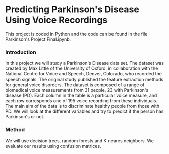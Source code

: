 # Predicting Parkinson's Disease Using Voice Recordings
This project is coded in Python and the code can be found in the file Parkinson's Project Final.ipynb.

### Introduction
In this project we will study a Parkinson's Disease data set.
The dataset was created by Max Little of the University of Oxford, in collaboration with the National Centre for Voice and Speech, Denver, Colorado, who recorded the speech signals.
The original study published the feature extraction methods for general voice disorders.
The dataset is composed of a range of biomedical voice measurements from 31 people, 23 with Parkinson's disease (PD).
Each column in the table is a particular voice measure, and each row corresponds one of 195 voice recording from these individuals.
The main aim of the data is to discriminate healthy people from those with PD.
We will look at the different variables and try to predict if the person has Parkinson's or not.

### Method
We will use decision trees, random forests and K-neares neighbors. We evaluate our results using confusion matrices.
